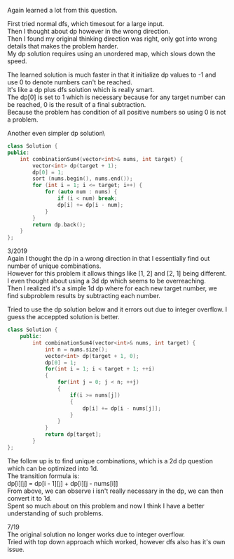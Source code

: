 Again learned a lot from this question.

First tried normal dfs, which timesout for a large input.\
Then I thought about dp however in the wrong direction. \
Then I found my original thinking direction was right, only got into wrong details that makes the problem harder.\
My dp solution requires using an unordered map, which slows down the speed.

The learned solution is much faster in that it initialize dp values to -1 and use 0 to denote numbers can't be reached.\
It's like a dp plus dfs solution which is really smart.\
The dp[0] is set to 1 which is necessary because for any target number can be reached, 0 is the result of a final subtraction.\
Because the problem has condition of all positive numbers so using 0 is not a problem.

Another even simpler dp solution\

```C++
class Solution {
public:
    int combinationSum4(vector<int>& nums, int target) {
        vector<int> dp(target + 1);
        dp[0] = 1;
        sort (nums.begin(), nums.end());
        for (int i = 1; i <= target; i++) {
            for (auto num : nums) {
                if (i < num) break;
                dp[i] += dp[i - num];
            }
        }
        return dp.back();
    }
};
```

3/2019\
Again I thought the dp in a wrong direction in that I essentially find out number of unique combinations.\
However for this problem it allows things like [1, 2] and [2, 1] being different.\
I even thought about using a 3d dp which seems to be overreaching.\
Then I realized it's a simple 1d dp where for each new target number, we find subproblem results by subtracting each number.

Tried to use the dp solution below and it errors out due to integer overflow. I guess the acceppted solution is better.
```C++
class Solution {
    public:
        int combinationSum4(vector<int>& nums, int target) {
            int n = nums.size();
            vector<int> dp(target + 1, 0);
            dp[0] = 1;
            for(int i = 1; i < target + 1; ++i)
            {
                for(int j = 0; j < n; ++j)
                {
                    if(i >= nums[j])
                    {
                        dp[i] += dp[i - nums[j]];
                    }
                }
            }
            return dp[target];
        }
};

```

The follow up is to find unique combinations, which is a 2d dp question which can be optimized into 1d.\
The transition formula is:\
dp[i][j] = dp[i - 1][j] + dp[i][j - nums[i]]\
From above, we can observe i isn't really necessary in the dp, we can then convert it to 1d.\
Spent so much about on this problem and now I think I have a better understanding of such problems.

7/19\
The original solution no longer works due to integer overflow.\
Tried with top down approach which worked, however dfs also has it's own issue.
